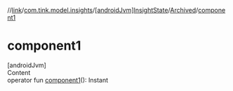 //[link](../../../index.md)/[com.tink.model.insights](../../index.md)/[[androidJvm]InsightState](../index.md)/[Archived](index.md)/[component1](component1.md)



# component1  
[androidJvm]  
Content  
operator fun [component1](component1.md)(): Instant  



